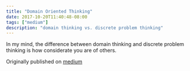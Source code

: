 ```yaml
---
title: "Domain Oriented Thinking"
date: 2017-10-20T11:40:48-08:00
tags: ["medium"]
description: "domain thinking vs. discrete problem thinking"
---
```


In my mind, the difference between domain thinking and discrete problem thinking is how considerate you are of others.

Originally published on
[medium](https://medium.com/@jedschneider/domain-oriented-thinking-7923c13c2328)

